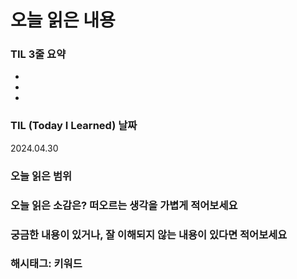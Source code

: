 # 오늘 읽은 내용

### TIL 3줄 요약

- 
- 
- 

### TIL (Today I Learned) 날짜

2024.04.30

### 오늘 읽은 범위

### 오늘 읽은 소감은? 떠오르는 생각을 가볍게 적어보세요


### 궁금한 내용이 있거나, 잘 이해되지 않는 내용이 있다면 적어보세요



### 해시태그: 키워드